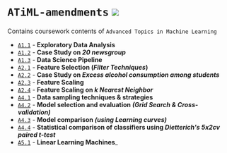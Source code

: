 # `ATiML-amendments` ![](https://img.shields.io/badge/Made%20with-Markdown-1f425f.svg)
Contains coursework contents of `Advanced Topics in Machine Learning`

- [`A1.1`](https://github.com/ranjiGT/ATiML-amendments/blob/main/A1.1.rmd) - __Exploratory Data Analysis__
- [`A1.2`](https://github.com/ranjiGT/ATiML-amendments/blob/main/A1.2.Rmd) - __Case Study on _20 newsgroup___
- [`A1.3`](https://github.com/ranjiGT/ATiML-amendments/blob/main/A1.3.Rmd) - __Data Science Pipeline__
- [`A2.1`](https://github.com/ranjiGT/ATiML-amendments/blob/main/A2.1.Rmd) - __Feature Selection (_Filter Techniques_)__
- [`A2.2`](https://github.com/ranjiGT/ATiML-amendments/blob/main/A2.2.Rmd) - __Case Study on _Excess alcohol consumption among students___
- [`A2.3`](https://github.com/ranjiGT/ATiML-amendments/blob/main/A2.3.Rmd) - __Feature Scaling__
- [`A2.4`](https://github.com/ranjiGT/ATiML-amendments/blob/main/A2.4.Rmd) - __Feature Scaling on _k Nearest Neighbor___
- [`A4.1`](https://github.com/ranjiGT/ATiML-amendments/blob/main/A4.1.Rmd) - __Data sampling techniques & strategies__
- [`A4.2`](https://github.com/ranjiGT/ATiML-amendments/blob/main/A4.2.Rmd) - __Model selection and evaluation _(Grid Search & Cross-validation)___
- [`A4.3`](https://github.com/ranjiGT/ATiML-amendments/blob/main/A4.3.Rmd) -  __Model comparison _(using Learning curves)___
- [`A4.4`](https://github.com/ranjiGT/ATiML-amendments/blob/main/A4.4.Rmd) - __Statistical comparison of classifiers using _Dietterich's 5x2cv paired t-test___
- [`A5.1`](https://github.com/ranjiGT/ATiML-amendments/blob/main/A5.1.Rmd) - __Linear Learning Machines___

